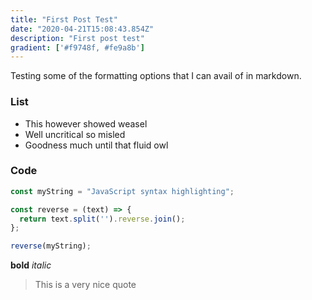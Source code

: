 ```yaml
---
title: "First Post Test"
date: "2020-04-21T15:08:43.854Z"
description: "First post test"
gradient: ['#f9748f, #fe9a8b']
---
```



Testing some of the formatting options that I can avail of in markdown.

### List

- This however showed weasel
- Well uncritical so misled
- Goodness much until that fluid owl

### Code

```javascript
const myString = "JavaScript syntax highlighting";

const reverse = (text) => {
  return text.split('').reverse.join();
};

reverse(myString);
```

**bold** *italic*

> This is a very nice quote
